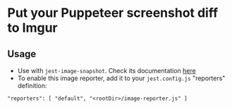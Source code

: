 # Put your Puppeteer screenshot diff to Imgur
## Usage
* Use with `jest-image-snapshot`. Check its documentation [here](https://github.com/americanexpress/jest-image-snapshot)
* To enable this image reporter, add it to your `jest.config.js` "reporters" definition:
```
"reporters": [ "default", "<rootDir>/image-reporter.js" ]
```

